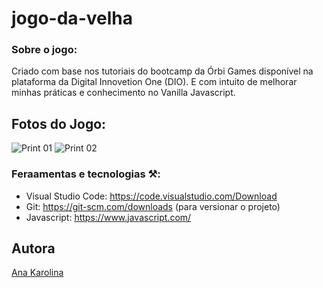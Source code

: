 # jogo-da-velha

### Sobre o jogo:

Criado com base nos tutoriais do bootcamp da Órbi Games disponível na plataforma da Digital Innovetion One (DIO). E com intuito de melhorar minhas práticas e conhecimento no Vanilla Javascript.

## Fotos do Jogo:

![Print 01](https://github.com/kasvrol/kasvrol-landingpage01.github.io/blob/main/meu-app/public/image/Captura-de-Tela-1.png)
![Print 02](https://github.com/kasvrol/kasvrol-landingpage01.github.io/blob/main/meu-app/public/image/Captura-de-Tela-2.png)

### Feraamentas e tecnologias ⚒:
  * Visual Studio Code: https://code.visualstudio.com/Download
  * Git: https://git-scm.com/downloads (para versionar o projeto)
  * Javascript: https://www.javascript.com/
 
## Autora
[Ana Karolina](https://github.com/kasvrol)
